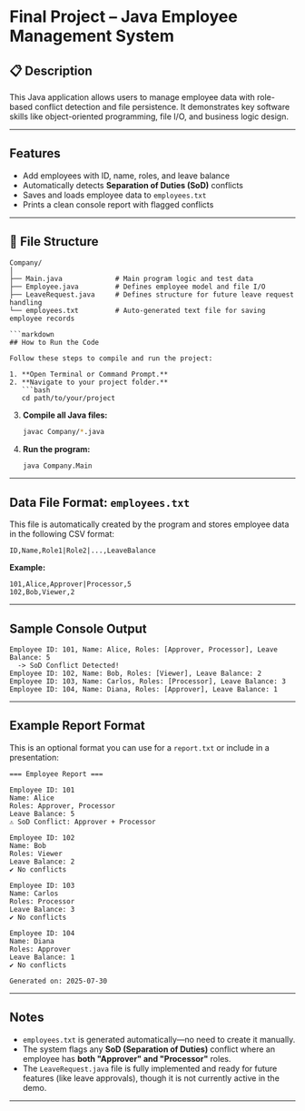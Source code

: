 # Final Project – Java Employee Management System

## 📋 Description
This Java application allows users to manage employee data with role-based conflict detection and file persistence. It demonstrates key software skills like object-oriented programming, file I/O, and business logic design.

---

##  Features

- Add employees with ID, name, roles, and leave balance  
- Automatically detects **Separation of Duties (SoD)** conflicts  
- Saves and loads employee data to `employees.txt`  
- Prints a clean console report with flagged conflicts  

---

## 📂 File Structure

```plaintext
Company/
│
├── Main.java             # Main program logic and test data
├── Employee.java         # Defines employee model and file I/O
├── LeaveRequest.java     # Defines structure for future leave request handling
└── employees.txt         # Auto-generated text file for saving employee records

```markdown
## How to Run the Code

Follow these steps to compile and run the project:

1. **Open Terminal or Command Prompt.**
2. **Navigate to your project folder.**
   ```bash
   cd path/to/your/project
   ```

3. **Compile all Java files:**
   ```bash
   javac Company/*.java
   ```

4. **Run the program:**
   ```bash
   java Company.Main
   ```

---

## Data File Format: `employees.txt`

This file is automatically created by the program and stores employee data in the following CSV format:

```
ID,Name,Role1|Role2|...,LeaveBalance
```

**Example:**
```
101,Alice,Approver|Processor,5
102,Bob,Viewer,2
```

---

## Sample Console Output

```text
Employee ID: 101, Name: Alice, Roles: [Approver, Processor], Leave Balance: 5
  -> SoD Conflict Detected!
Employee ID: 102, Name: Bob, Roles: [Viewer], Leave Balance: 2
Employee ID: 103, Name: Carlos, Roles: [Processor], Leave Balance: 3
Employee ID: 104, Name: Diana, Roles: [Approver], Leave Balance: 1
```

---

## Example Report Format

This is an optional format you can use for a `report.txt` or include in a presentation:

```
=== Employee Report ===

Employee ID: 101
Name: Alice
Roles: Approver, Processor
Leave Balance: 5
⚠ SoD Conflict: Approver + Processor

Employee ID: 102
Name: Bob
Roles: Viewer
Leave Balance: 2
✔ No conflicts

Employee ID: 103
Name: Carlos
Roles: Processor
Leave Balance: 3
✔ No conflicts

Employee ID: 104
Name: Diana
Roles: Approver
Leave Balance: 1
✔ No conflicts

Generated on: 2025-07-30
```

---

## Notes

- `employees.txt` is generated automatically—no need to create it manually.
- The system flags any **SoD (Separation of Duties)** conflict where an employee has **both "Approver" and "Processor"** roles.
- The `LeaveRequest.java` file is fully implemented and ready for future features (like leave approvals), though it is not currently active in the demo.

---

